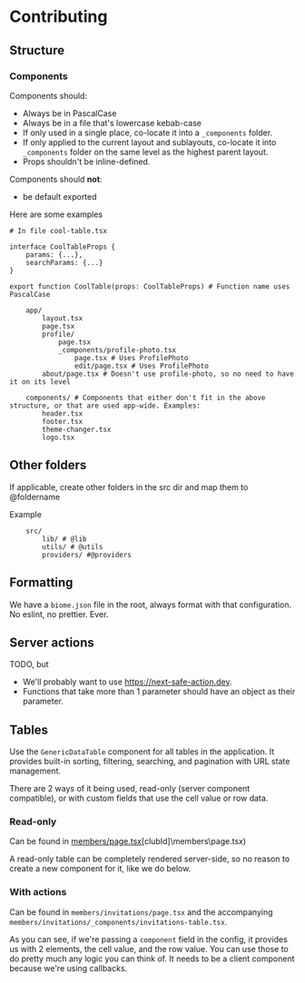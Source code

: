 # Contributing

## Structure
### Components

Components should:
 - Always be in PascalCase
 - Always be in a file that's lowercase kebab-case
 - If only used in a single place, co-locate it into a `_components` folder. 
 - If only applied to the current layout and sublayouts, co-locate it into `_components` folder on the same level as the highest parent layout.
 - Props shouldn't be inline-defined.


Components should **not**:
 - be default exported


Here are some examples

```tsx
# In file cool-table.tsx

interface CoolTableProps {
    params: {...},
    searchParams: {...}
}

export function CoolTable(props: CoolTableProps) # Function name uses PascalCase
```


 
```
    app/
        layout.tsx
        page.tsx
        profile/
            page.tsx
            _components/profile-photo.tsx
                page.tsx # Uses ProfilePhoto
                edit/page.tsx # Uses ProfilePhoto
        about/page.tsx # Doesn't use profile-photo, so no need to have it on its level

    components/ # Components that either don't fit in the above structure, or that are used app-wide. Examples:
        header.tsx
        footer.tsx
        theme-changer.tsx
        logo.tsx
```

## Other folders

If applicable, create other folders in the src dir and map them to @foldername

Example
```
    src/
        lib/ # @lib
        utils/ # @utils
        providers/ #@providers
```

## Formatting

We have a `biome.json` file in the root, always format with that configuration. No eslint, no prettier. Ever.

## Server actions

TODO, but

- We'll probably want to use https://next-safe-action.dev.
- Functions that take more than 1 parameter should have an object as their parameter.

## Tables

Use the `GenericDataTable` component for all tables in the application. It provides built-in sorting, filtering, searching, and pagination with URL state management.

There are 2 ways of it being used, read-only (server component compatible),
or with custom fields that use the cell value or row data.

### Read-only
Can be found in [members/page.tsx](src\app\dashboard\(club)\[clubId]\members\page.tsx)

A read-only table can be completely rendered server-side, so no reason to create a new component for it, like we do below.

### With actions
Can be found in `members/invitations/page.tsx` and the accompanying `members/invitations/_components/invitations-table.tsx`.

As you can see, if we're passing a `component` field in the config, it provides us with 2 elements, the cell value, and the row value. You can use those to do pretty much any logic you can think of. It needs to be a client component because we're using callbacks.
